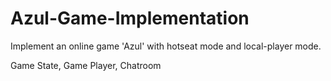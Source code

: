 # Azul-Game-Implementation
Implement an online game 'Azul' with hotseat mode and local-player mode.

Game State,
Game Player,
Chatroom
